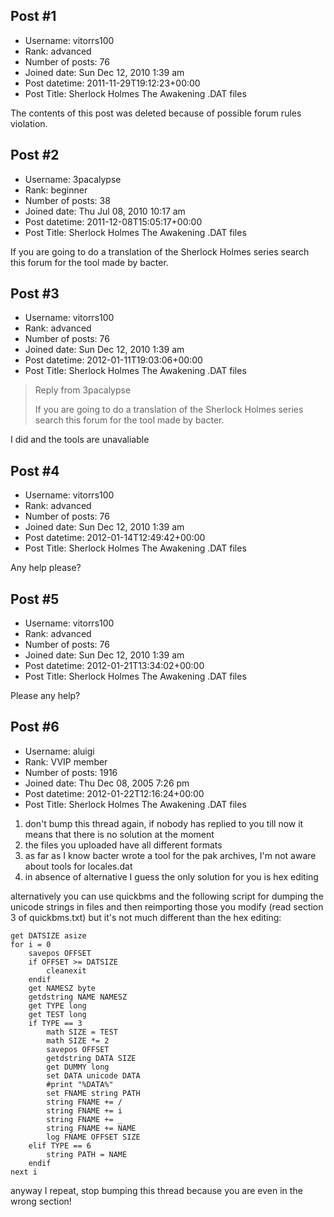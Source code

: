 ## Post #1
- Username: vitorrs100
- Rank: advanced
- Number of posts: 76
- Joined date: Sun Dec 12, 2010 1:39 am
- Post datetime: 2011-11-29T19:12:23+00:00
- Post Title: Sherlock Holmes The Awakening .DAT files

The contents of this post was deleted because of possible forum rules violation.
## Post #2
- Username: 3pacalypse
- Rank: beginner
- Number of posts: 38
- Joined date: Thu Jul 08, 2010 10:17 am
- Post datetime: 2011-12-08T15:05:17+00:00
- Post Title: Sherlock Holmes The Awakening .DAT files

If you are going to do a translation of the Sherlock Holmes series search this forum for the tool made by bacter.
## Post #3
- Username: vitorrs100
- Rank: advanced
- Number of posts: 76
- Joined date: Sun Dec 12, 2010 1:39 am
- Post datetime: 2012-01-11T19:03:06+00:00
- Post Title: Sherlock Holmes The Awakening .DAT files

> Reply from 3pacalypse
>
> If you are going to do a translation of the Sherlock Holmes series search this forum for the tool made by bacter.

I did and the tools are unavaliable
## Post #4
- Username: vitorrs100
- Rank: advanced
- Number of posts: 76
- Joined date: Sun Dec 12, 2010 1:39 am
- Post datetime: 2012-01-14T12:49:42+00:00
- Post Title: Sherlock Holmes The Awakening .DAT files

Any help please?
## Post #5
- Username: vitorrs100
- Rank: advanced
- Number of posts: 76
- Joined date: Sun Dec 12, 2010 1:39 am
- Post datetime: 2012-01-21T13:34:02+00:00
- Post Title: Sherlock Holmes The Awakening .DAT files

Please any help?
## Post #6
- Username: aluigi
- Rank: VVIP member
- Number of posts: 1916
- Joined date: Thu Dec 08, 2005 7:26 pm
- Post datetime: 2012-01-22T12:16:24+00:00
- Post Title: Sherlock Holmes The Awakening .DAT files

1) don't bump this thread again, if nobody has replied to you till now it means that there is no solution at the moment
2) the files you uploaded have all different formats
3) as far as I know bacter wrote a tool for the pak archives, I'm not aware about tools for locales.dat
4) in absence of alternative I guess the only solution for you is hex editing

alternatively you can use quickbms and the following script for dumping the unicode strings in files and then reimporting those you modify (read section 3 of quickbms.txt) but it's not much different than the hex editing:

```
get DATSIZE asize
for i = 0
    savepos OFFSET
    if OFFSET >= DATSIZE
        cleanexit
    endif
    get NAMESZ byte
    getdstring NAME NAMESZ
    get TYPE long
    get TEST long
    if TYPE == 3
        math SIZE = TEST
        math SIZE *= 2
        savepos OFFSET
        getdstring DATA SIZE
        get DUMMY long
        set DATA unicode DATA
        #print "%DATA%"
        set FNAME string PATH
        string FNAME += /
        string FNAME += i
        string FNAME += _
        string FNAME += NAME
        log FNAME OFFSET SIZE
    elif TYPE == 6
        string PATH = NAME
    endif
next i
```
anyway I repeat, stop bumping this thread because you are even in the wrong section!
